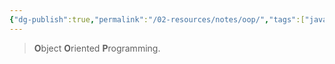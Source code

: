 ```yaml
---
{"dg-publish":true,"permalink":"/02-resources/notes/oop/","tags":["java","python","perl","cpp"],"noteIcon":"","updated":"2024-06-21T14:01:25.924+02:00"}
---
```


> **O**bject **O**riented **P**rogramming.